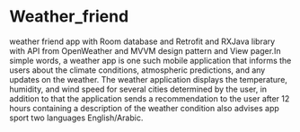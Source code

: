 # Weather_friend

weather friend app 
with Room database and Retrofit and RXJava library with API from OpenWeather and MVVM design pattern
and View pager.In simple words, a weather app is one such mobile application that informs the users about the climate conditions, 
atmospheric predictions, and any updates on the weather.
The weather application displays the temperature, humidity, and wind speed for several cities determined by the user, 
in addition to that the application sends a recommendation to the user after 12 hours containing a description of the weather condition 
also advises app sport two languages English/Arabic.


